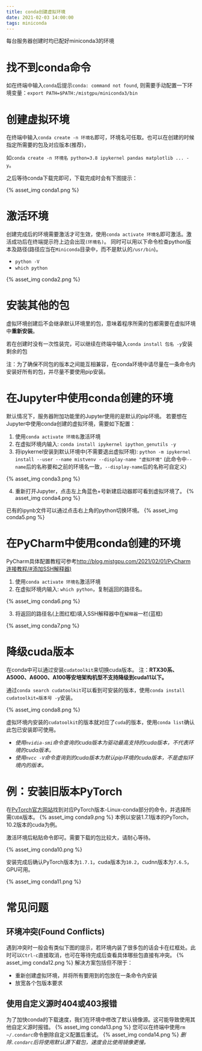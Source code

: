 ```yaml
---
title: conda创建虚拟环境
date: 2021-02-03 14:00:00
tags: miniconda
---
```

每台服务器创建时均已配好miniconda3的环境

# 找不到conda命令
如在终端中输入`conda`后提示`conda: command not found`,
则需要手动配置一下环境变量：`export PATH=$PATH:/mistgpu/miniconda3/bin`

# 创建虚拟环境
在终端中输入`conda create -n 环境名`即可，环境名可任取。也可以在创建的时候指定所需要的包及对应版本(推荐)，

如`conda create -n 环境名 python=3.8 ipykernel pandas matplotlib ... -y`。

之后等待conda下载完即可，下载完成时会有下图提示：

{% asset_img conda1.png %}

# 激活环境
创建完成后的环境需要激活才可生效，使用`conda activate 环境名`即可激活。激活成功后在终端提示符上边会出现`(环境名)`。
同时可以用以下命令检查python版本及路径(路径应当在`Miniconda`目录中，而不是默认的`/usr/bin`)。
- `python -V`
- `which python`

{% asset_img conda2.png %}


# 安装其他的包
虚拟环境创建后不会继承默认环境里的包，意味着程序所需的包都需要在虚拟环境中**重新安装**。

若在创建时没有一次性装完，可以继续在终端中输入`conda install 包名 -y`安装剩余的包

注：为了确保不同包的版本之间能互相兼容，在conda环境中请尽量在一条命令内安装好所有的包，并尽量不要使用pip安装。

# 在Jupyter中使用conda创建的环境
默认情况下，服务器附加功能里的Jupyter使用的是默认的pip环境。 若要想在Jupyter中使用conda创建的虚拟环境，需要如下配置：
1. 使用`conda activate 环境名`激活环境
2. 在虚拟环境内输入: `conda install ipykernel ipython_genutils -y`
3. 将ipykernel安装到默认环境中(不需要退出虚拟环境): 
`python -m ipykernel install --user --name mistvenv --display-name "虚拟环境"`
(此命令中`--name`后的名称要和之前的环境名一致，`--display-name`后的名称可自定义)

{% asset_img conda3.png %}

4. 重新打开Jupyter，点击左上角蓝色+号新建启动器即可看到虚拟环境了。
{% asset_img conda4.png %}

已有的ipynb文件可以通过点击右上角的python切换环境。
{% asset_img conda5.png %}

# 在PyCharm中使用conda创建的环境
PyCharm具体配置教程可参考[http://blog.mistgpu.com/2021/02/01/PyCharm连接教程/#添加SSH解释器)](http://blog.mistgpu.com/2021/02/01/PyCharm%E8%BF%9E%E6%8E%A5%E6%95%99%E7%A8%8B/#%E6%B7%BB%E5%8A%A0SSH%E8%A7%A3%E9%87%8A%E5%99%A8)
1. 使用`conda activate 环境名`激活环境
2. 在虚拟环境内输入: `which python`，复制返回的路径名。

{% asset_img conda6.png %}

3. 将返回的路径名(上图红框)填入SSH解释器中在`解释器`一栏(蓝框)

{% asset_img conda7.png %}

# 降级cuda版本
在conda中可以通过安装`cudatoolkit`来切换cuda版本。
注：**RTX30系、A5000、A6000、A100等安培架构机型不支持降级到cuda11以下。**

通过`conda search cudatoolkit`可以看到可安装的版本，使用`conda install cudatoolkit=版本号 -y`安装。

{% asset_img conda8.png %}

虚拟环境内安装的`cudatoolkit`的版本就对应了`cuda`的版本，使用`conda list`确认此包已安装即可使用。
- *使用`nvidia-smi`命令查询的cuda版本为驱动最高支持的cuda版本，不代表环境的cuda版本。*
- *使用`nvcc -V`命令查询到的cuda版本为默认pip环境的cuda版本，不是虚拟环境内的版本。*

# 例：安装旧版本PyTorch

在[PyTorch官方网站](https://pytorch.org/get-started/previous-versions/)找到对应PyTorch版本-Linux-conda部分的命令，并选择所需`CUDA`版本。
{% asset_img conda9.png %}
本例以安装1.7.1版本的PyTorch，10.2版本的cuda为例。

激活环境后粘贴命令即可。需要下载的包比较大，请耐心等待。

{% asset_img conda10.png %}

安装完成后确认PyTorch版本为`1.7.1`，cuda版本为`10.2`，cudnn版本为`7.6.5`，GPU可用。

{% asset_img conda11.png %}

# 常见问题
## 环境冲突(Found Conflicts)
遇到冲突时一般会有类似下图的提示，若环境内装了很多包的话会卡在红框处。此时可以`Ctrl-c`直接取消，也可在等待完成后查看具体哪些包直接有冲突。
{% asset_img conda12.png %}
解决方案包括但不限于：
- 重新创建虚拟环境，并将所有要用到的包放在一条命令内安装
- 放宽各个包版本要求

## 使用自定义源时404或403报错
为了加快conda的下载速度，我们在环境中修改了默认镜像源。这可能导致使用其他自定义源时报错。
{% asset_img conda13.png %}
您可以在终端中使用`rm ~/.condarc`命令删除自定义配置后重试。
{% asset_img conda14.png %}
*删除`.condarc`后将使用默认源下载包，速度会比使用镜像更慢。*